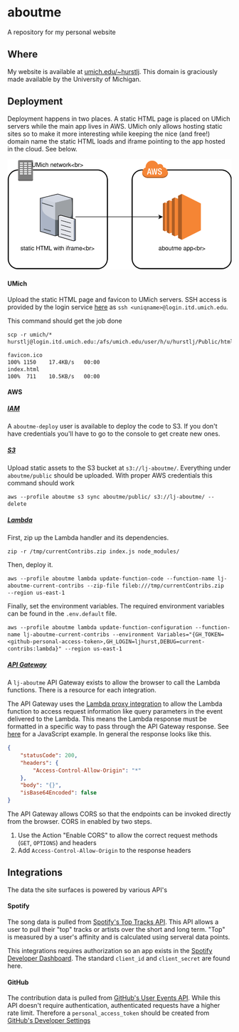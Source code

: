 # aboutme

A repository for my personal website

## Where
My website is available at [umich.edu/~hurstlj](http://www-personal.umich.edu/~hurstlj). This domain is graciously made available by the University of Michigan.

## Deployment

Deployment happens in two places. A static HTML page is placed on UMich servers while the main app lives in AWS. UMich only allows hosting static sites so to make it more interesting while keeping the nice (and free!) domain name the static HTML loads and iframe pointing to the app hosted in the cloud. See below.

![architecture diagram](docs/images/arch.svg)

#### UMich
Upload the static HTML page and favicon to UMich servers. SSH access is provided by the login service [here](http://its.umich.edu/computing/web-mobile/login-service) as `ssh <uniqname>@login.itd.umich.edu`.

This command should get the job done
```
scp -r umich/* hurstlj@login.itd.umich.edu:/afs/umich.edu/user/h/u/hurstlj/Public/html/
```
```
favicon.ico                                                                100% 1150    17.4KB/s   00:00    
index.html                                                                 100%  711    10.5KB/s   00:00
```

#### AWS

##### [IAM](https://console.aws.amazon.com/iam/home?region=us-east-1#/home)

A `aboutme-deploy` user is available to deploy the code to S3. If you don't have credentials you'll have to go to the console to get create new ones.

##### [S3](https://s3.console.aws.amazon.com/s3/home?region=us-east-1)

Upload static assets to the S3 bucket at `s3://lj-aboutme/`. Everything under `aboutme/public` should be uploaded. With proper AWS credentials this command should work
```
aws --profile aboutme s3 sync aboutme/public/ s3://lj-aboutme/ --delete
```

##### [Lambda](https://console.aws.amazon.com/lambda/home?region=us-east-1#/functions)

First, zip up the Lambda handler and its dependencies.
```
zip -r /tmp/currentContribs.zip index.js node_modules/
```

Then, deploy it.
```
aws --profile aboutme lambda update-function-code --function-name lj-aboutme-current-contribs --zip-file fileb:///tmp/currentContribs.zip  --region us-east-1 
```

Finally, set the environment variables. The required environment variables can be found in the `.env.default` file.
```
aws --profile aboutme lambda update-function-configuration --function-name lj-aboutme-current-contribs --environment Variables="{GH_TOKEN=<github-personal-access-token>,GH_LOGIN=ljhurst,DEBUG=current-contribs:lambda}" --region us-east-1 
```

##### [API Gateway](https://console.aws.amazon.com/apigateway/home?region=us-east-1)

A `lj-aboutme` API Gateway exists to allow the browser to call the Lambda functions. There is a resource for each integration.

The API Gateway uses the [Lambda proxy integration](https://docs.aws.amazon.com/apigateway/latest/developerguide/api-gateway-create-api-as-simple-proxy-for-lambda.html) to allow the Lambda function to access request information like query parameters in the event delivered to the Lambda. This means the Lambda response must be formatted in a specific way to pass through the API Gateway response. See [here](https://docs.aws.amazon.com/apigateway/latest/developerguide/api-gateway-create-api-as-simple-proxy-for-lambda.html#api-gateway-proxy-integration-lambda-function-nodejs) for a JavaScript example. In general the response looks like this.
```json
{
    "statusCode": 200,
    "headers": {
        "Access-Control-Allow-Origin": "*"
    },                                                                          
    "body": "{}",                                               
    "isBase64Encoded": false
}
```

The API Gateway allows CORS so that the endpoints can be invoked directly from the browser. CORS in enabled by two steps.
1. Use the Action "Enable CORS" to allow the correct request methods (`GET`, `OPTIONS`) and headers
2. Add `Access-Control-Allow-Origin` to the response headers

## Integrations

The data the site surfaces is powered by various API's

#### Spotify
The song data is pulled from [Spotify's Top Tracks API](https://developer.spotify.com/documentation/web-api/reference/personalization/get-users-top-artists-and-tracks/). This API allows a user to pull their "top" tracks or artists over the short and long term. "Top" is measured by a user's affinity and is calculated using serveral data points.

This integrations requires authorization so an app exists in the [Spotify Developer Dashboard](https://developer.spotify.com/dashboard/applications). The standard `client_id` and `client_secret` are found here.

#### GitHub
The contribution data is pulled from [GitHub's User Events API](https://developer.github.com/v3/activity/events/). While this API doesn't require authentication, authenticated requests have a higher rate limit. Therefore a `personal_access_token` should be created from [GitHub's Developer Settings](https://github.com/settings/tokens)
